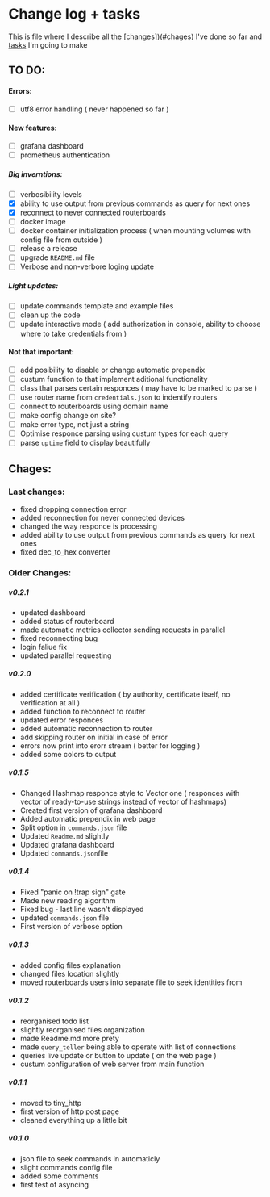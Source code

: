 # Change log + tasks
This is file where I describe all the [changes])(#сhages) I've done so far and [tasks](#to-do) I'm going to make

## TO DO:

#### Errors:
- [ ] utf8 error handling ( never happened so far )

#### New features:
- [ ] grafana dashboard
- [ ] prometheus authentication

##### Big inverntions:
- [ ] verbosibility levels
- [x] ability to use output from previous commands as query for next ones
- [x] reconnect to never connected routerboards
- [ ] docker image
- [ ] docker container initialization process ( when mounting volumes with config file from outside )
- [ ] release a release
- [ ] upgrade `README.md` file
- [ ] Verbose and non-verbore loging update

##### Light updates:
- [ ] update commands template and example files
- [ ] clean up the code
- [ ] update interactive mode ( add authorization in console, ability to choose where to take credentials from )

#### Not that important:
- [ ] add posibility to disable or change automatic prependix
- [ ] custum function to that implement aditional functionality
- [ ] class that parses certain responces ( may have to be marked to parse )
- [ ] use router name from `credentials.json` to indentify routers
- [ ] connect to routerboards using domain name
- [ ] make config change on site?
- [ ] make error type, not just a string
- [ ] Optimise responce parsing using custum types for each query
- [ ] parse `uptime` field to display beautifully

<!-- 
#### Older tasks:
- [x] add routerboard status ( up/down )
- [x] ssl ca verification 
- [x] ssl certificate acceptance
- [x] Colored display
- [x] parallel requests
- [x] update `!trap` error
- [x] don't panic when router doen't respond
- [x] reconnect to router on an error
- [x] reconnection function 
- [x] not display value if it isn't present in the responce
- [x] "no `graph_targets` to no results" - bug
- [x] requests handling correctly
- [x] application frezes after invalid commands
- [x] operate with router errors
- [x] bug when responce is too long
- [x] strange responce from application ( variables mess up and application freezes sometimes )
- [x] make config file and gradana dashboard using prometheus data got by this application
- [x] command query execution from `commands.json` file
- [x] make config for users credentials
- [x] add router custum naming in login config file
- [x] Write config tutorial in README.md
- [x] make `query_teller` being able to operate with list of connections
- [x] rename functions to make them more meaningful
- [x] custum configuration of web server from main function
- [x] queries live update or button to update
- [x] make some comments + function documentation
- [x] remove length mark or use it correctly in router's reply
- [x] update commands config file
- [x] commands config implementation in lib
- [x] do all mikrotik query types
- [x] cover mikrotik responce message commands
- [x] prometheus integration
- [x] encrypt user credentials
- [x] uft8 converter error ( some characters appears in the end of the responce or just disapear ... )
- [x] turn `tell_get` into functuins that borows mutable vector to push responces inside it
- [x] move enerything into a library
- [x] ssl encryption 
-->

## Chages:

### Last changes:
- fixed dropping connection error
- added reconnection for never connected devices
- changed the way responce is processing
- added ability to use output from previous commands as query for next ones
- fixed dec_to_hex converter

### Older Changes: 
##### v0.2.1
- updated dashboard
- added status of routerboard
- made automatic metrics collector sending requests in parallel
- fixed reconnecting bug
- login faliue fix
- updated parallel requesting

##### v0.2.0
- added certificate verification ( by authority, certificate itself, no verification at all )
- added function to reconnect to router
- updated error responces
- added automatic reconnection to router
- add skipping router on initial in case of error
- errors now print into erorr stream ( better for logging )
- added some colors to output

##### v0.1.5
- Changed Hashmap responce style to Vector one ( responces with vector of ready-to-use strings instead of vector of hashmaps)
- Created first version of grafana dashboard
- Added automatic prependix in web page
- Split option in `commands.json` file
- Updated `Readme.md` slightly
- Updated grafana dashboard
- Updated `commands.json`file

##### v0.1.4
- Fixed "panic on !trap sign" gate
- Made new reading algorithm
- Fixed bug - last line wasn't displayed
- updated `commands.json` file
- First version of verbose option

##### v0.1.3
- added config files explanation
- changed files location slightly
- moved routerboards users into separate file to seek identities from

##### v0.1.2
- reorganised todo list
- slightly reorganised files organization
- made Readme.md more prety
- made `query_teller` being able to operate with list of connections
- queries live update or button to update ( on the web page ) 
- custum configuration of web server from main function

##### v0.1.1
- moved to tiny_http
- first version of http post page
- cleaned everything up a little bit

##### v0.1.0
- json file to seek commands in automaticly
- slight commands config file
- added some comments
- first test of asyncing